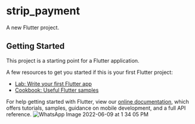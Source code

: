 # strip_payment

A new Flutter project.

## Getting Started

This project is a starting point for a Flutter application.

A few resources to get you started if this is your first Flutter project:

- [Lab: Write your first Flutter app](https://flutter.dev/docs/get-started/codelab)
- [Cookbook: Useful Flutter samples](https://flutter.dev/docs/cookbook)

For help getting started with Flutter, view our
[online documentation](https://flutter.dev/docs), which offers tutorials,
samples, guidance on mobile development, and a full API reference.
![WhatsApp Image 2022-06-09 at 1 34 05 PM](https://user-images.githubusercontent.com/55174459/172797683-e1018a15-3a5a-4948-82b1-31620aefdf02.jpeg)
